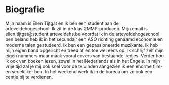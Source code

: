 <h1> Biografie </h1>
<p> Mijn naam is Ellen Tijtgat en ik ben een student aan de arteveldehogeschool.
Ik zit in de klas 2MMP-produceb.
Mijn email is ellen.tijtgat@student.arteveldehs.be
Voordat ik in de arteveldehogeschool ben beland heb ik in het secundair een ASO richting genaamd economie en moderne talen gestudeerd.
Ik ben een gepassioneerde muzikante. Ik heb mijn eigen band opgericht en treed af en toe wel eens op. 
Ik schrijf zelf mijn eigen nummers maar maak vooral covers van bestaande liedjes. Verder hou ik ook van boeken lezen, 
zowel in het Nederlands als in het Engels. In mijn vrije tijd zal je mij ook snel voor de tv vinden aangezien ik 
een enorme film- en seriekijker ben. In het weekend werk ik in de horeca om zo ook een centje bij te verdienen. 
 </p>
